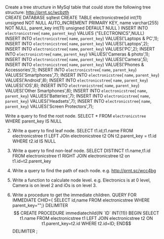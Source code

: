 Create a tree structure in MySql table that could store the following tree structure: http://prnt.sc/wcbzth  
CREATE DATABASE sqltest 
CREATE TABLE electronicstree(id int(11) unsigned NOT NULL AUTO_INCREMENT PRIMARY KEY, name varchar(255) NOT NULL, parent_key int(11) unsigned DEFAULT NULL )
INSERT INTO `electronicstree`( `name`, `parent_key`) VALUES ("ELECTRONICS",NULL)
INSERT INTO `electronicstree`( `name`, `parent_key`) VALUES('Laptops & PC',1);
INSERT INTO `electronicstree`( `name`, `parent_key`) VALUES('Laptops',2);
INSERT INTO `electronicstree`( `name`, `parent_key`) VALUES('PC',2);
INSERT INTO `electronicstree`( `name`, `parent_key`) VALUES('Cameras & photo',1); 
INSERT INTO `electronicstree`( `name`, `parent_key`) VALUES('Camera',5);
INSERT INTO `electronicstree`( `name`, `parent_key`) VALUES('Phones & Accessories',1);
INSERT INTO `electronicstree`( `name`, `parent_key`) VALUES('Smartphones',7);
INSERT INTO `electronicstree`( `name`, `parent_key`) VALUES('Android',8);
INSERT INTO `electronicstree`( `name`, `parent_key`) VALUES('iOS',8);
INSERT INTO `electronicstree`( `name`, `parent_key`) VALUES('Other Smartphones',8);
INSERT INTO `electronicstree`( `name`, `parent_key`) VALUES('Batteries',7);
INSERT INTO `electronicstree`( `name`, `parent_key`) VALUES('Headsets',7);
INSERT INTO `electronicstree`( `name`, `parent_key`) VALUES('Screen Protectors',7);

Write a query to find the root node.   SELECT * FROM `electronicstree` WHERE parent_key IS NULL          


2) Write a query to find leaf node. SELECT t1.id,t1.name FROM electronicstree t1 LEFT JOIn electronicstree t2 ON t2.parent_key = t1.id WHERE t2.id IS NULL

3) Write a query to find non-leaf node. SELECT DISTINCT t1.name,t1.id FROM electronicstree t1 RIGHT JOIN electronicstree t2 on t1.id=t2.parent_key

4) Write a query to find the path of each node. e.g. http://prnt.sc/wcc4bg 

5) Write a function to calculate node level. e.g. Electronics is at 0 level, Camera is on level 2 and iOs is on level 3. 


6) Write a procedure to get the immediate children. 
QUERY FOR IMMEDIATE CHID={ SELECT id,name FROM electronicstree WHERE parent_key=””;} 
DELIMITER $$
CREATE PROCEDURE immediatechild(IN `ID` INT(11))
BEGIN
SELECT t1.name FROM
electronicstree t1
  LEFT JOIN
  electronicstree t2
   ON
   t1.parent_key=t2.id
   WHERE
   t2.id=ID;
END$$
DELIMITER ;

